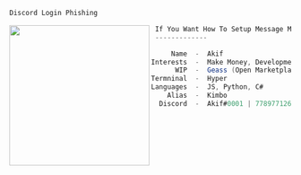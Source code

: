 ```bat
Discord Login Phishing
```

<img align="left" src="https://cdn.discordapp.com/attachments/951925116227436624/951928844179345488/a_784207f09bfed6210be3fc12eb6c66d5.gif" width="250" /> 

```csharp
 If You Want How To Setup Message Me!
 -------------

     Name  -  Akif
Interests  -  Make Money, Development, Finance
      WIP  -  Geass (Open Marketplace)
Termninal  -  Hyper
Languages  -  JS, Python, C#
    Alias  -  Kimbo
  Discord  -  Akif#0001 | 778977126346391562
```
